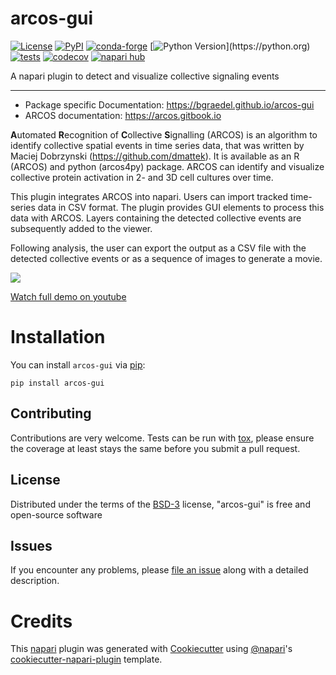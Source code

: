 # arcos-gui

[![License](https://img.shields.io/pypi/l/arcos-gui.svg?color=green)](https://github.com/bgraedel/arcos-gui/raw/main/LICENSE)
[![PyPI](https://img.shields.io/pypi/v/arcos-gui.svg)](https://pypi.org/project/arcos-gui)
[![conda-forge](https://img.shields.io/conda/vn/conda-forge/arcos-gui)](https://anaconda.org/conda-forge/arcos-gui)
[![Python Version](https://img.shields.io/pypi/pyversions/arcos-gui.svg?color=green?)](https://python.org)
[![tests](https://github.com/bgraedel/arcos-gui/workflows/tests/badge.svg)](https://github.com/bgraedel/arcos-gui/actions)
[![codecov](https://codecov.io/gh/bgraedel/arcos-gui/branch/main/graph/badge.svg)](https://codecov.io/gh/bgraedel/arcos-gui)
[![napari hub](https://img.shields.io/endpoint?url=https://api.napari-hub.org/shields/arcos-gui)](https://napari-hub.org/plugins/arcos-gui)

A napari plugin to detect and visualize collective signaling events

----------------------------------
- Package specific Documentation: <https://bgraedel.github.io/arcos-gui>
- ARCOS documentation: <https://arcos.gitbook.io>

**A**utomated **R**ecognition of **C**ollective **S**ignalling (ARCOS) is an algorithm to identify collective spatial events in time series data,
that was written by Maciej Dobrzynski (https://github.com/dmattek). It is available as an R (ARCOS) and python (arcos4py) package.
ARCOS can identify and visualize collective protein activation in 2- and 3D cell cultures over time.

This plugin integrates ARCOS into napari. Users can import tracked time-series data in CSV format. The plugin
provides GUI elements to process this data with ARCOS. Layers containing the detected collective events are subsequently added to the viewer.

Following analysis, the user can export the output as a CSV file with the detected collective events or as a sequence of images to generate a movie.


![](https://github.com/bgraedel/arcos-gui/assets/100028238/66fa2afa-6f24-4cce-b29e-4279066c6c25)

[Watch full demo on youtube](https://www.youtube.com/watch?v=hG_z_BFcAiQ)


# Installation

You can install `arcos-gui` via [pip]:

    pip install arcos-gui

## Contributing

Contributions are very welcome. Tests can be run with [tox], please ensure
the coverage at least stays the same before you submit a pull request.

## License

Distributed under the terms of the [BSD-3] license,
"arcos-gui" is free and open-source software

## Issues

If you encounter any problems, please [file an issue] along with a detailed description.

[napari]: https://github.com/napari/napari
[Cookiecutter]: https://github.com/audreyr/cookiecutter
[@napari]: https://github.com/napari
[MIT]: http://opensource.org/licenses/MIT
[BSD-3]: http://opensource.org/licenses/BSD-3-Clause
[GNU GPL v3.0]: http://www.gnu.org/licenses/gpl-3.0.txt
[GNU LGPL v3.0]: http://www.gnu.org/licenses/lgpl-3.0.txt
[Apache Software License 2.0]: http://www.apache.org/licenses/LICENSE-2.0
[Mozilla Public License 2.0]: https://www.mozilla.org/media/MPL/2.0/index.txt
[cookiecutter-napari-plugin]: https://github.com/napari/cookiecutter-napari-plugin

[file an issue]: https://github.com/bgraedel/arcos-gui/issues

[napari]: https://github.com/napari/napari
[tox]: https://tox.readthedocs.io/en/latest/
[pip]: https://pypi.org/project/arcos-gui/
[PyPI]: https://pypi.org/

# Credits

This [napari] plugin was generated with [Cookiecutter] using [@napari]'s [cookiecutter-napari-plugin] template.
